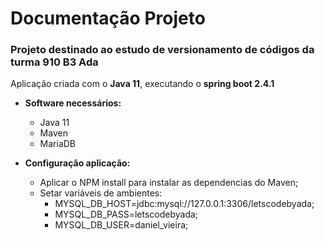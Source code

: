 # Documentação Projeto

### Projeto destinado ao estudo de versionamento de códigos da turma 910 B3 Ada



Aplicação criada com o **Java 11**,  executando o **spring boot 2.4.1**

- **Software necessários:**
    - Java 11
    - Maven
    - MariaDB

- **Configuração aplicação:**
    - Aplicar o NPM install para instalar as dependencias do Maven;
    - Setar variáveis de ambientes:
      - MYSQL_DB_HOST=jdbc:mysql://127.0.0.1:3306/letscodebyada;
      - MYSQL_DB_PASS=letscodebyada;
      - MYSQL_DB_USER=daniel_vieira;